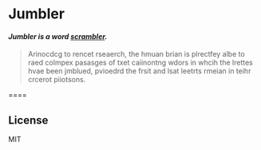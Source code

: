 # Jumbler

#### *Jumbler is a word [scrambler](http://www.businessballs.com/scrambledwords.htm).*

> Arinocdcg to rencet rseaerch, the hmuan brian is plrectfey albe to raed colmpex pasasges of txet caiinontng wdors in whcih the lrettes hvae been jmblued, pvioedrd the frsit and lsat leetrts rmeian in teihr crcerot piiotsons.

====

## License

MIT

